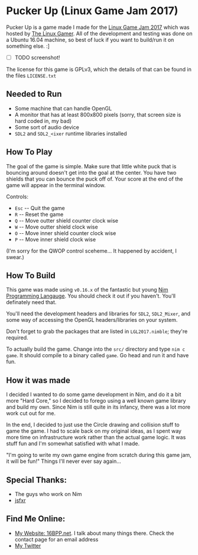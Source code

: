 Pucker Up (Linux Game Jam 2017)
===============================

Pucker Up is a game made I made for the [Linux Game Jam
2017](https://itch.io/jam/linux-jam-2017) which was hosted by [The Linux
Gamer](https://www.youtube.com/channel/UCv1Kcz-CuGM6mxzL3B1_Eiw).  All of the
development and testing was done on a Ubuntu 16.04 machine, so best of luck if
you want to build/run it on something else. :]

- [ ] TODO screenshot!

The license for this game is GPLv3, which the details of that can be found in
the files `LICENSE.txt`


Needed to Run
-------------
 
 - Some machine that can handle OpenGL
 - A monitor that has at least 800x800 pixels (sorry, that screen size is hard
   coded in, my bad)
 - Some sort of audio device
 - `SDL2` and `SDL2_<ixer` runtime libraries installed


How To Play
-----------
The goal of the game is simple.  Make sure that little white puck that is
bouncing around doesn't get into the goal at the center.  You have two shields
that you can bounce the puck off of.  Your score at the end of the game will
appear in the terminal window.

Controls:
 - `Esc` -- Quit the game
 - `R` -- Reset the game
 - `Q` -- Move outter shield counter clock wise
 - `W` -- Move outter shield clock wise
 - `O` -- Move inner shield counter clock wise
 - `P` -- Move inner shield clock wise

(I'm sorry for the QWOP control sceheme...  It happened by accident, I swear.)


How To Build
------------

This game was made using `v0.16.x` of the fantastic but young [Nim Programming
Langauge](https://nim-lang.org/).  You should check it out if you haven't.
You'll definately need that.

You'll need the development headers and libraries for `SDL2`, `SDL2_Mixer`, and
some way of accessing the OpenGL headers/libraries on your system.

Don't forget to grab the packages that are listed in `LGL2017.nimble`; they're
required.

To actually build the game.  Change into the `src/` directory and type `nim c
game`.  It should compile to a binary called `game`.  Go head and run it and
have fun.


How it was made
---------------

I decided I wanted to do some game development in Nim, and do it a bit more
"Hard Core," so I decided to forego using a well known game library and build my
own.  Since Nim is still quite in its infancy, there was a lot more work cut out
for me.

In the end, I decided to just use the Circle drawing and collision stuff to game
the game.  I had to scale back on my original ideas, as I spent way more time on
infrastructure work rather than the actual game logic.  It was stuff fun and I'm
somewhat satisfied with what I made.

"I'm going to write my own game engine from scratch during this game jam, it
will be fun!"  Things I'll never ever say again...


Special Thanks:
---------------
 - The guys who work on Nim
 - [jsfxr](http://github.grumdrig.com/jsfxr/)


Find Me Online:
---------------
 - [My Website: 16BPP.net](https://16bpp.net).  I talk about many things there.
   Check the contact page for an email address
 - [My Twitter](https://twitter.com/DefPriPub)

